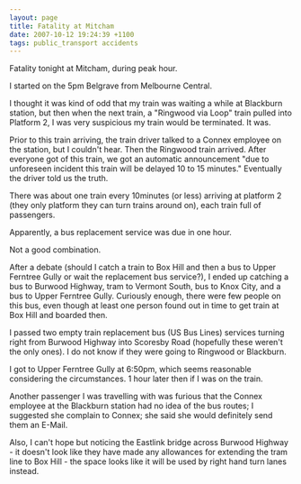 ```yaml
---
layout: page
title: Fatality at Mitcham
date: 2007-10-12 19:24:39 +1100
tags: public_transport accidents
---
```


Fatality tonight at Mitcham, during peak hour.

I started on the 5pm Belgrave from Melbourne Central.

I thought it was kind of odd that my train was waiting a while at Blackburn station, but then when the next train, a "Ringwood via Loop" train pulled into Platform 2, I was very suspicious my train would be terminated. It was.

Prior to this train arriving, the train driver talked to a Connex employee on the station, but I couldn't hear. Then the Ringwood train arrived. After everyone got of this train, we got an automatic announcement "due to unforeseen incident this train will be delayed 10 to 15 minutes."  Eventually the driver told us the truth.

There was about one train every 10minutes (or less) arriving at platform 2 (they only platform they can turn trains around on), each train full of passengers.

Apparently, a bus replacement service was due in one hour.

Not a good combination.

After a debate (should I catch a train to Box Hill and then a bus to Upper Ferntree Gully or wait the replacement bus service?), I ended up catching a bus to Burwood Highway, tram to Vermont South, bus to Knox City, and a bus to Upper Ferntree Gully. Curiously enough, there were few people on this bus, even though at least one person found out in time to get train at Box Hill and boarded then.

I passed two empty train replacement bus (US Bus Lines) services turning right from Burwood Highway into Scoresby Road (hopefully these weren't the only ones). I do not know if they were going to Ringwood or Blackburn.

I got to Upper Ferntree Gully at 6:50pm, which seems reasonable considering the circumstances. 1 hour later then if I was on the train.

Another passenger I was travelling with was furious that the Connex employee at the Blackburn station had no idea of the bus routes; I suggested she complain to Connex; she said she would definitely send them an E-Mail.

Also, I can't hope but noticing the Eastlink bridge across Burwood Highway - it doesn't look like they have made any allowances for extending the tram line to Box Hill - the space looks like it will be used by right hand turn lanes instead.
